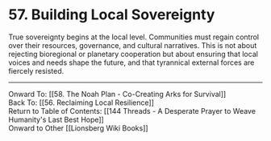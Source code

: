 # 57. Building Local Sovereignty

True sovereignty begins at the local level. Communities must regain control over their resources, governance, and cultural narratives. This is not about rejecting bioregional or planetary cooperation but about ensuring that local voices and needs shape the future, and that tyrannical external forces are fiercely resisted. 

____

Onward To: [[58. The Noah Plan - Co-Creating Arks for Survival]]  
Back To: [[56. Reclaiming Local Resilience]]  
Return to Table of Contents: [[144 Threads - A Desperate Prayer to Weave Humanity's Last Best Hope]]  
Onward to Other [[Lionsberg Wiki Books]]  
